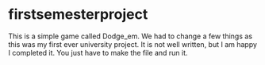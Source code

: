 # firstsemesterproject
This is a simple game called Dodge_em. We had to change a few things as this was my first ever university project. It is not well written, but I am happy I completed it.
You just have to make the file and run it.
